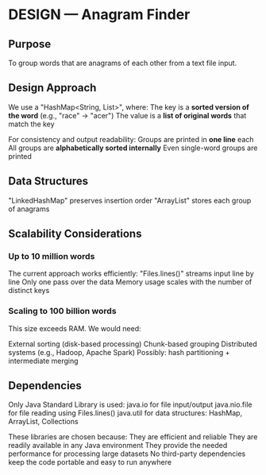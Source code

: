 # DESIGN — Anagram Finder

## Purpose
To group words that are anagrams of each other from a text file input.

## Design Approach
We use a "HashMap<String, List<String>>", where:
  The key is a **sorted version of the word** (e.g., "race" -> "acer")
  The value is a **list of original words** that match the key

For consistency and output readability:
  Groups are printed in **one line** each
  All groups are **alphabetically sorted internally**
  Even single-word groups are printed

## Data Structures
  "LinkedHashMap" preserves insertion order
  "ArrayList" stores each group of anagrams

## Scalability Considerations
### Up to 10 million words

The current approach works efficiently:
"Files.lines()" streams input line by line
Only one pass over the data
Memory usage scales with the number of distinct keys

### Scaling to 100 billion words

This size exceeds RAM. We would need:

External sorting (disk-based processing)
Chunk-based grouping
Distributed systems (e.g., Hadoop, Apache Spark)
Possibly: hash partitioning + intermediate merging

## Dependencies
Only Java Standard Library is used:
java.io for file input/output
java.nio.file for file reading using Files.lines()
java.util for data structures: HashMap, ArrayList, Collections

These libraries are chosen because:
They are efficient and reliable
They are readily available in any Java environment
They provide the needed performance for processing large datasets
No third-party dependencies keep the code portable and easy to run anywhere

